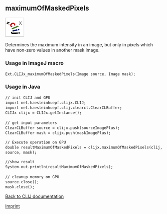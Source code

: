 ## maximumOfMaskedPixels
![Image](images/mini_clijx_logo.png)

Determines the maximum intensity in an image, but only in pixels which have non-zero values in another mask image.

### Usage in ImageJ macro
```
Ext.CLIJx_maximumOfMaskedPixels(Image source, Image mask);
```


### Usage in Java
```
// init CLIJ and GPU
import net.haesleinhuepf.clijx.CLIJ;
import net.haesleinhuepf.clij.clearcl.ClearCLBuffer;
CLIJx clijx = CLIJx.getInstance();

// get input parameters
ClearCLBuffer source = clijx.push(sourceImagePlus);
ClearCLBuffer mask = clijx.push(maskImagePlus);
```

```
// Execute operation on GPU
double resultMaximumOfMaskedPixels = clijx.maximumOfMaskedPixels(clij, source, mask);
```

```
//show result
System.out.println(resultMaximumOfMaskedPixels);

// cleanup memory on GPU
source.close();
mask.close();
```


[Back to CLIJ documentation](https://clij.github.io/)

[Imprint](https://clij.github.io/imprint)
